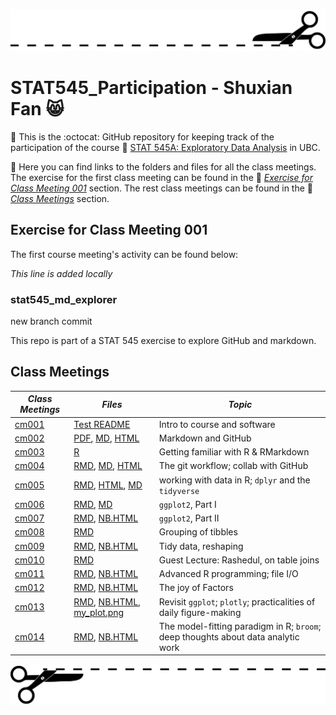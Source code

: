 ![](breaking.png)

# STAT545_Participation - Shuxian Fan :smile_cat:

:large_orange_diamond: This is the :octocat: GitHub repository for keeping track of the participation of the course :link: [STAT 545A: Exploratory Data Analysis](http://stat545.com/Classroom/) in UBC.

:large_orange_diamond: Here you can find links to the folders and files for all the class meetings. The exercise for the first class meeting can be found in the :link: [_Exercise for Class Meeting 001_](#exercise-for-class-meeting-001) section. The rest class meetings can be found in the :link: [_Class Meetings_](#class-meetings) section.


## Exercise for Class Meeting 001
The first course meeting's activity can be found below:

_This line is added locally_ 

### stat545_md_explorer
new branch commit 

This repo is part of a STAT 545 exercise to explore GitHub and markdown.

## Class Meetings
|*Class Meetings*   | *Files*   | *Topic* 
|--------------|-------------|-----------------------------
| [cm001](https://github.com/ShuxianFan/STAT545_participation/tree/master/test_folder) | [Test README](https://github.com/ShuxianFan/STAT545_participation/blob/master/test_folder/README.md)| Intro to course and software
| [cm002](https://github.com/ShuxianFan/STAT545_participation/tree/master/cm002)  | [PDF](https://github.com/ShuxianFan/STAT545_participation/blob/master/cm002/md_explorer.pdf), [MD](https://github.com/ShuxianFan/STAT545_participation/blob/master/cm002/md_explorer.md), [HTML](https://github.com/ShuxianFan/STAT545_participation/blob/master/cm002/md_explorer.html)  | Markdown and GitHub
| [cm003](https://github.com/ShuxianFan/STAT545_participation/tree/master/cm003)  | [R](https://github.com/ShuxianFan/STAT545_participation/blob/master/cm003/cm003-exercise.R) | Getting familiar with R & RMarkdown
| [cm004](https://github.com/ShuxianFan/STAT545_participation/tree/master/cm004)|[RMD](https://github.com/ShuxianFan/STAT545_participation/blob/master/cm004/cm004-exercise-df.Rmd), [MD](https://github.com/ShuxianFan/STAT545_participation/blob/master/cm004/cm004-exercise-df.md), [HTML](https://github.com/ShuxianFan/STAT545_participation/blob/master/cm004/cm004-exercise-df.html)| The git workflow; collab with GitHub
| [cm005](https://github.com/ShuxianFan/STAT545_participation/tree/master/cm005)  | [RMD](https://github.com/ShuxianFan/STAT545_participation/blob/master/cm005/cm005-exercise.Rmd), [HTML](https://github.com/ShuxianFan/STAT545_participation/blob/master/cm005/cm005-exercise.html), [MD](https://github.com/ShuxianFan/STAT545_participation/blob/master/cm005/cm005-exercise.md)| working with data in R; `dplyr` and the `tidyverse`
| [cm006](https://github.com/ShuxianFan/STAT545_participation/tree/master/cm006) |[RMD](https://github.com/ShuxianFan/STAT545_participation/blob/master/cm006/cm006-exercise.Rmd), [MD](https://github.com/ShuxianFan/STAT545_participation/blob/master/cm006/cm006-exercise.md)    | `ggplot2`, Part I
| [cm007](https://github.com/ShuxianFan/STAT545_participation/tree/master/cm007)  | [RMD](https://github.com/ShuxianFan/STAT545_participation/blob/master/cm007/cm007-exercise.Rmd), [NB.HTML](https://github.com/ShuxianFan/STAT545_participation/blob/master/cm007/cm007-exercise.nb.html)  | `ggplot2`, Part II
| [cm008](https://github.com/ShuxianFan/STAT545_participation/tree/master/cm008)  | [RMD](https://github.com/ShuxianFan/STAT545_participation/blob/master/cm008/cm008-exercise.Rmd)  | Grouping of tibbles
| [cm009](https://github.com/ShuxianFan/STAT545_participation/tree/master/cm009) | [RMD](https://github.com/ShuxianFan/STAT545_participation/blob/master/cm009/cm009-exercise.Rmd), [NB.HTML](https://github.com/ShuxianFan/STAT545_participation/blob/master/cm009/cm009-exercise.nb.html)  | Tidy data, reshaping
| [cm010](https://github.com/ShuxianFan/STAT545_participation/tree/master/cm010) |[RMD](https://github.com/ShuxianFan/STAT545_participation/blob/master/cm010/cm010-exercise.Rmd)   | Guest Lecture: Rashedul, on table joins
| [cm011](https://github.com/ShuxianFan/STAT545_participation/tree/master/cm011)  |[RMD](https://github.com/ShuxianFan/STAT545_participation/blob/master/cm011/cm011-exercise.Rmd), [NB.HTML](https://github.com/ShuxianFan/STAT545_participation/blob/master/cm011/cm011-exercise.nb.html)   | Advanced R programming; file I/O
| [cm012](https://github.com/ShuxianFan/STAT545_participation/tree/master/cm012) |[RMD](https://github.com/ShuxianFan/STAT545_participation/blob/master/cm012/cm012-exercise.Rmd), [NB.HTML](https://github.com/ShuxianFan/STAT545_participation/blob/master/cm012/cm012-exercise.nb.html) | The joy of Factors
| [cm013](https://github.com/ShuxianFan/STAT545_participation/tree/master/cm013) | [RMD](https://github.com/ShuxianFan/STAT545_participation/blob/master/cm013/cm013-exercise.Rmd), [NB.HTML](https://github.com/ShuxianFan/STAT545_participation/blob/master/cm013/cm013-exercise.nb.html), [my_plot.png](https://github.com/ShuxianFan/STAT545_participation/blob/master/cm013/my_plot.png) | Revisit `ggplot`; `plotly`; practicalities of daily figure-making
| [cm014](https://github.com/ShuxianFan/STAT545_participation/tree/master/cm014) | [RMD](https://github.com/ShuxianFan/STAT545_participation/blob/master/cm014/cm014-exercise.Rmd), [NB.HTML](https://github.com/ShuxianFan/STAT545_participation/blob/master/cm014/cm014-exercise.nb.html) | The model-fitting paradigm in R; `broom`; deep thoughts about data analytic work

![](breaking_inv.png)

